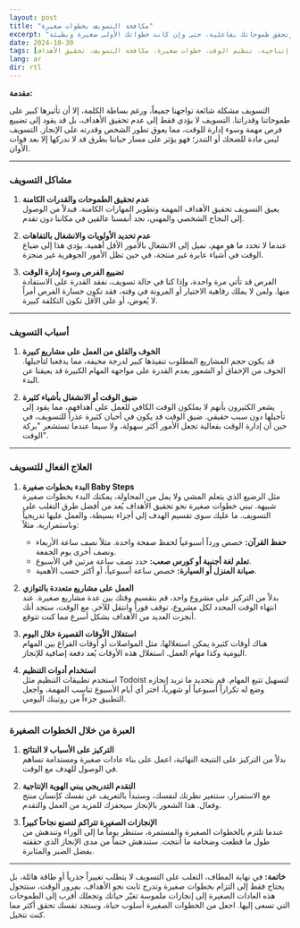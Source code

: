 ```yaml
---
layout: post
title: "مكافحة التسويف بخطوات صغيرة"
excerpt: "التسويف هو مشكلة تواجه الكثيرين منا، وتؤثر على طموحاتنا وقدرتنا على الإنجاز. في هذا المقال، نتناول أبرز مشكلات التسويف، أسبابه، وكيفية التغلب عليه من خلال خطوات صغيرة وعادات بسيطة. تعلّم كيف يمكنك بناء هوية منتجة وتحقق طموحاتك بفاعلية، حتى وإن كانت خطواتك الأولى صغيرة وبطيئة."
date: 2024-10-30
tags: [تطوير الذات، إنتاجية، تنظيم الوقت، خطوات صغيرة، مكافحة التسويف، تحقيق الأهداف]
lang: ar
dir: rtl
---
```


**مقدمة:**

التسويف مشكلة شائعة تواجهنا جميعاً، ورغم بساطة الكلمة، إلا أن تأثيرها كبير على طموحاتنا وقدراتنا. التسويف لا يؤدي فقط إلى عدم تحقيق الأهداف، بل قد يقود إلى تضييع فرص مهمة وسوء إدارة للوقت، مما يعوق تطور الشخص وقدرته على الإنجاز. التسويف ليس مادة للضحك أو التندر؛ فهو يؤثر على مسار حياتنا بطرق قد لا ندركها إلا بعد فوات الأوان.

---

### مشاكل التسويف

1. **عدم تحقيق الطموحات والقدرات الكامنة**  
   يعيق التسويف تحقيق الأهداف المهمة وتطوير المهارات الكامنة. فبدلاً من الوصول إلى النجاح الشخصي والمهني، نجد أنفسنا عالقين في مكاننا دون تقدم.

2. **عدم تحديد الأولويات والانشغال بالتفاهات**  
   عندما لا نحدد ما هو مهم، نميل إلى الانشغال بالأمور الأقل أهمية. يؤدي هذا إلى ضياع الوقت في أشياء عابرة غير منتجة، في حين تظل الأمور الجوهرية غير منجزة.

3. **تضييع الفرص وسوء إدارة الوقت**  
   الفرص قد تأتي مرة واحدة، وإذا كنا في حالة تسويف، نفقد القدرة على الاستفادة منها. ولمن لا يملك رفاهية الاختيار أو المرونة في وقته، فقد تكون خسارة الفرص أمراً لا يُعوض، أو على الأقل تكون التكلفة كبيرة.

---

### أسباب التسويف

1. **الخوف والقلق من العمل على مشاريع كبيرة**  
   قد يكون حجم المشاريع المطلوب تنفيذها كبير لدرجة مخيفة، مما يدفعنا لتأجيلها. الخوف من الإخفاق أو الشعور بعدم القدرة على مواجهة المهام الكبيرة قد يعيقنا عن البدء.

2. **ضيق الوقت أو الانشغال بأشياء كثيرة**  
   يشعر الكثيرون بأنهم لا يملكون الوقت الكافي للعمل على أهدافهم، مما يقود إلى تأجيلها دون سبب حقيقي. ضيق الوقت قد يكون في أحيان كثيرة عذراً للتسويف، في حين أن إدارة الوقت بفعالية تجعل الأمور أكثر سهولة، ولا سيما عندما تستشعر "بركة الوقت".

---

### العلاج الفعال للتسويف

1. **البدء بخطوات صغيرة Baby Steps**  
   مثل الرضيع الذي يتعلم المشي ولا يمل من المحاولة، يمكنك البدء بخطوات صغيرة شبيهة. تبني خطوات صغيرة نحو تحقيق الأهداف يُعد من أفضل طرق التغلب على التسويف. ما عليك سوى تقسيم الهدف إلى أجزاء بسيطة، والعمل عليها تدريجياً وباستمرارية. مثلاً:
   - **حفظ القرآن:** خصص ورداً أسبوعياً لحفظ صفحة واحدة. مثلاً نصف ساعة الأربعاء ونصف أخرى يوم الجمعة.
   - **تعلم لغة أجنبية أو كورس صعب:** حدد نصف ساعة مرتين في الأسبوع.
   - **صيانة المنزل أو السيارة:** خصص ساعة أسبوعياً، أو أكثر حسب الأهمية.

2. **العمل على مشاريع متعددة بالتوازي**  
   بدلاً من التركيز على مشروع واحد، قم بتقسيم وقتك بين عدة مشاريع صغيرة. عند انتهاء الوقت المحدد لكل مشروع، توقف فوراً وانتقل للآخر. مع الوقت، ستجد أنك أنجزت العديد من الأهداف بشكل أسرع مما كنت تتوقع.

3. **استغلال الأوقات القصيرة خلال اليوم**  
   هناك أوقات كثيرة يمكن استغلالها، مثل المواصلات أو أوقات الفراغ بين المهام اليومية وكذا مهام العمل. استغلال هذه الأوقات يُعد دفعة إضافية للإنجاز.

4. **استخدام أدوات التنظيم**  
   استخدم تطبيقات التنظيم مثل Todoist لتسهيل تتبع المهام. قم بتحديد ما تريد إنجازه وضع له تكراراً أسبوعياً أو شهرياً، اختر أي أيام الأسبوع تناسب المهمة، واجعل التطبيق جزءاً من روتينك اليومي.

---

### العبرة من خلال الخطوات الصغيرة

1. **التركيز على الأسباب لا النتائج**  
   بدلاً من التركيز على النتيجة النهائية، اعمل على بناء عادات صغيرة ومستدامة تساهم في الوصول للهدف مع الوقت.

2. **التقدم التدريجي يبني الهوية الإنتاجية**  
   مع الاستمرار، ستتغير نظرتك لنفسك، وستبدأ بالتعريف عن نفسك كإنسان منتج وفعال. هذا الشعور بالإنجاز سيحفزك للمزيد من العمل والتقدم.

3. **الإنجازات الصغيرة تتراكم لتصنع نجاحاً كبيراً**  
   عندما تلتزم بالخطوات الصغيرة والمستمرة، ستنظر يوماً ما إلى الوراء وتندهش من طول ما قطعت وضخامة ما أنتجت. ستندهش حتماً من مدى الإنجاز الذي حققته بفضل الصبر والمثابرة.

---

**خاتمة:**
في نهاية المطاف، التغلب على التسويف لا يتطلب تغييراً جذرياً أو طاقة هائلة، بل يحتاج فقط إلى التزام بخطوات صغيرة وتدرج ثابت نحو الأهداف. بمرور الوقت، ستتحول هذه العادات الصغيرة إلى إنجازات ملموسة تغيّر حياتك وتجعلك أقرب إلى الطموحات التي تسعى إليها. اجعل من الخطوات الصغيرة أسلوب حياة، وستجد نفسك تحقق أكثر مما كنت تتخيل.
